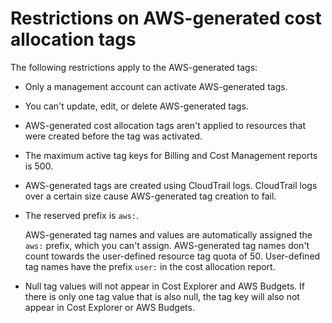# Restrictions on AWS\-generated cost allocation tags<a name="aws-tag-restrictions"></a>

The following restrictions apply to the AWS\-generated tags:
+ Only a management account can activate AWS\-generated tags\.
+ You can't update, edit, or delete AWS\-generated tags\.
+ AWS\-generated cost allocation tags aren't applied to resources that were created before the tag was activated\.
+ The maximum active tag keys for Billing and Cost Management reports is 500\.
+ AWS\-generated tags are created using CloudTrail logs\. CloudTrail logs over a certain size cause AWS\-generated tag creation to fail\.
+ The reserved prefix is `aws:`\.

  AWS\-generated tag names and values are automatically assigned the `aws:` prefix, which you can't assign\. AWS\-generated tag names don't count towards the user\-defined resource tag quota of 50\. User\-defined tag names have the prefix `user:` in the cost allocation report\.
+ Null tag values will not appear in Cost Explorer and AWS Budgets\. If there is only one tag value that is also null, the tag key will also not appear in Cost Explorer or AWS Budgets\.